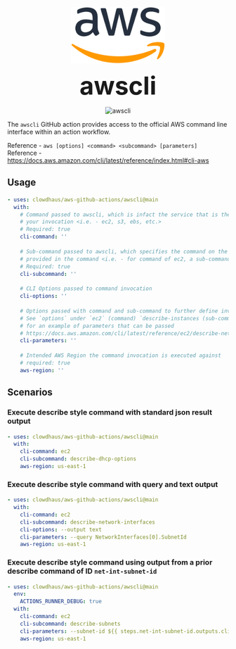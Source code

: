 <p align="center">
  <img src="../.github/images/aws.png" alt="aws" height="128px">
</p>
<h1 style="font-size: 56px; margin: 0; padding: 0;" align="center">
  awscli
</h1>
<p align="center">
  <img src="https://github.com/clowdhaus/aws-github-actions/workflows/awscli/badge.svg" alt="awscli">
</p>

The `awscli` GitHub action provides access to the official AWS command line interface within an action workflow.

Reference - `aws [options] <command> <subcommand> [parameters]`
Reference - https://docs.aws.amazon.com/cli/latest/reference/index.html#cli-aws

## Usage

```yml
- uses: clowdhaus/aws-github-actions/awscli@main
  with:
    # Command passed to awscli, which is infact the service that is the target of
    # your invocation <i.e. - ec2, s3, ebs, etc.>
    # Required: true
    cli-command: ''

    # Sub-command passed to awscli, which specifies the command on the target service
    # provided in the command <i.e. - for command of ec2, a sub-command could be describe-instances>
    # Required: true
    cli-subcommand: ''

    # CLI Options passed to command invocation
    cli-options: ''

    # Options passed with command and sub-command to further define invocation
    # See `options` under `ec2` (command) `describe-instances (sub-command) here
    # for an example of parameters that can be passed
    # https://docs.aws.amazon.com/cli/latest/reference/ec2/describe-network-interfaces.html
    cli-parameters: ''

    # Intended AWS Region the command invocation is executed against
    # required: true
    aws-region: ''
```

## Scenarios

### Execute describe style command with standard json result output

```yml
- uses: clowdhaus/aws-github-actions/awscli@main
  with:
    cli-command: ec2
    cli-subcommand: describe-dhcp-options
    aws-region: us-east-1
```

### Execute describe style command with query and text output

```yml
- uses: clowdhaus/aws-github-actions/awscli@main
  with:
    cli-command: ec2
    cli-subcommand: describe-network-interfaces
    cli-options: --output text
    cli-parameters: --query NetworkInterfaces[0].SubnetId
    aws-region: us-east-1
```

### Execute describe style command using output from a prior describe command of ID `net-int-subnet-id`

```yml
- uses: clowdhaus/aws-github-actions/awscli@main
  env:
    ACTIONS_RUNNER_DEBUG: true
  with:
    cli-command: ec2
    cli-subcommand: describe-subnets
    cli-parameters: --subnet-id ${{ steps.net-int-subnet-id.outputs.cli-output }} --query Subnets[*].Tags
    aws-region: us-east-1
```
